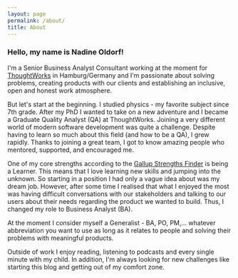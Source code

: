 ```yaml
---
layout: page
permalink: /about/
title: About
---
```


### Hello, my name is Nadine Oldorf!

I'm a Senior Business Analyst Consultant working at the moment for [ThoughtWorks](https://www.thoughtworks.com/) in Hamburg/Germany and I'm passionate about solving problems, creating products with our clients and establishing an inclusive, open and honest work atmosphere.
 
 But let's start at the beginning. I studied physics - my favorite subject since 7th grade. After my PhD I wanted to take on a new adventure and I became a Graduate Quality Analyst (QA) at ThoughtWorks. Joining a very different world of modern software development was quite a challenge. Despite having to learn so much about this field (and how to be a QA), I grew rapidly. Thanks to joining a great team, I got to know amazing people who mentored, supported, and encouraged me.
 
 One of my core strengths according to the [Gallup Strengths Finder](https://www.amazon.com/StrengthsFinder-2-0-Tom-Rath/dp/159562015X/ref=sr_1_1?crid=NSE4JJ50V46F&keywords=gallup+strengths+finder+2.0+with+access+code&qid=1582837613&sprefix=gallup+%2Caps%2C229&sr=8-1) is being a Learner. This means that I love learning new skills and jumping into the unknown. So starting in a position I had only a vague idea about was my dream job.
 However, after some time I realised that what I enjoyed the most was having difficult conversations with our stakeholders and talking to our users about their needs regarding the product we wanted to build. Thus, I changed my role to Business Analyst (BA).
 
 At the moment I consider myself a Generalist - BA, PO, PM,... whatever abbreviation you want to use as long as it relates to people and solving their problems with meaningful products.
 
 Outside of work I enjoy reading, listening to podcasts and every single minute with my child. In addition, 
 I'm always looking for new challenges like starting this blog and getting out of my comfort zone.